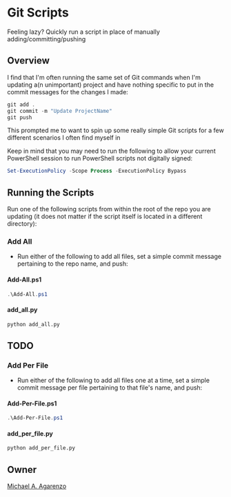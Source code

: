 # Git Scripts

Feeling lazy? Quickly run a script in place of manually adding/committing/pushing

## Overview

I find that I'm often running the same set of Git commands when I'm updating a(n unimportant) project and have nothing specific to put in the commit messages for the changes I made:

```powershell
git add .
git commit -m "Update ProjectName"
git push
```

This prompted me to want to spin up some really simple Git scripts for a few different scenarios I often find myself in

Keep in mind that you may need to run the following to allow your current PowerShell session to run PowerShell scripts not digitally signed:

```powershell
Set-ExecutionPolicy -Scope Process -ExecutionPolicy Bypass
```

## Running the Scripts

Run one of the following scripts from within the root of the repo you are updating (it does not matter if the script itself is located in a different directory):

### Add All

* Run either of the following to add all files, set a simple commit message pertaining to the repo name, and push:

#### Add-All.ps1

```powershell
.\Add-All.ps1
```

#### add_all.py

```python
python add_all.py
```

## TODO

### Add Per File

* Run either of the following to add all files one at a time, set a simple commit message per file pertaining to that file's name, and push:

#### Add-Per-File.ps1

```powershell
.\Add-Per-File.ps1
```

#### add_per_file.py

```python
python add_per_file.py
```

## Owner

[Michael A. Agarenzo](https://magarenzo.com)
